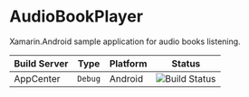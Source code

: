 # AudioBookPlayer
Xamarin.Android sample application for audio books listening.

|Build Server|Type|Platform|Status|
|:-----------|:--:|--------|------|
|AppCenter|`Debug`|Android|![Build Status](https://build.appcenter.ms/v0.1/apps/15d47da4-073e-4e67-916b-940b9e8d3bc1/branches/experiment%2Fxamarin_android/badge)|
